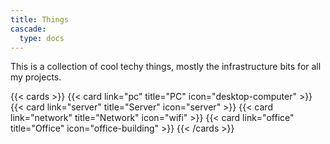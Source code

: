 ```yaml
---
title: Things
cascade:
  type: docs
---
```

This is a collection of cool techy things, mostly the infrastructure bits for all my projects.

{{< cards >}} 
{{< card link="pc" title="PC" icon="desktop-computer" >}} 
{{< card link="server" title="Server" icon="server" >}}
{{< card link="network" title="Network" icon="wifi" >}}
{{< card link="office" title="Office" icon="office-building" >}}
{{< /cards >}}